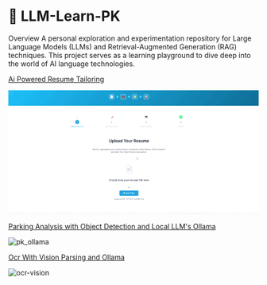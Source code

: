 # 🧠 LLM-Learn-PK
Overview
A personal exploration and experimentation repository for Large Language Models (LLMs) and Retrieval-Augmented Generation (RAG) techniques. This project serves as a learning playground to dive deep into the world of AI language technologies.

[Ai Powered Resume Tailoring](https://github.com/Pavankunchala/LLM-Learn-PK/tree/main/resume-tailor)

![ai-resume](https://github.com/Pavankunchala/LLM-Learn-PK/blob/main/assets/Ai%20powered%20Resume%20creator%20part%202.gif)


[Parking Analysis with Object Detection and Local LLM's Ollama](https://github.com/Pavankunchala/LLM-Learn-PK/tree/main/ollama/parking_analysis)

![pk_ollama](https://github.com/Pavankunchala/LLM-Learn-PK/blob/main/assets/pk_ollama%20(1).gif)

[Ocr With Vision Parsing and Ollama](https://github.com/Pavankunchala/LLM-Learn-PK/tree/main/vision-parsing)

![ocr-vision](https://github.com/Pavankunchala/LLM-Learn-PK/blob/main/assets/ocr%20with%20vision%20parsing.gif)
